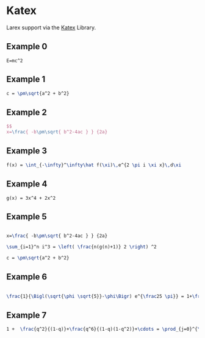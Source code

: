 # Katex

Larex support via the [Katex](https://katex.org/) Library.

## Example 0

```asciimath
E=mc^2
```

## Example 1

```latex
c = \pm\sqrt{a^2 + b^2}
```

## Example 2


```latex
$$
x=\frac{ -b\pm\sqrt{ b^2-4ac } } {2a}
```

## Example 3


```latex
f(x) = \int_{-\infty}^\infty\hat f(\xi)\,e^{2 \pi i \xi x}\,d\xi
```

## Example 4


```asciimath
g(x) = 3x^4 + 2x^2
```

## Example 5


```latex

x=\frac{ -b\pm\sqrt{ b^2-4ac } } {2a}

\sum_{i=1}^n i^3 = \left( \frac{n(g(n)+1)} 2 \right) ^2

c = \pm\sqrt{a^2 + b^2}
```

## Example 6

~~~latex

\frac{1}{\Bigl(\sqrt{\phi \sqrt{5}}-\phi\Bigr) e^{\frac25 \pi}} = 1+\frac{e^{-2\pi}} {1+\frac{e^{-4\pi}} {1+\frac{e^{-6\pi}} {1+\frac{e^{-8\pi}} {1+\cdots} } } }

~~~

## Example 7

~~~latex
1 +  \frac{q^2}{(1-q)}+\frac{q^6}{(1-q)(1-q^2)}+\cdots = \prod_{j=0}^{\infty}\frac{1}{(1-q^{5j+2})(1-q^{5j+3})}, \quad\quad \text{for }\lvert q\rvert<1.
~~~